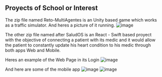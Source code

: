 ## Proyects of School or Interest

The zip file named Reto-MultiAgentes is an Unity based game which works as a traffic simulator. 
And heres a picture of it running.
![image](https://github.com/SergioHiroshi/Portfolio/assets/123132444/bf79ea69-58ce-4c37-a161-5201aa08000f)


The other zip file named after SaludOS is an React - Swift based proyect with the objective of connecting a patient with its medic and it would allow the patient to constantly update his heart condition to his medic through both apps Web and Mobile.

Heres an example of the Web Page in its Login
![image](https://github.com/SergioHiroshi/Portfolio/assets/123132444/d8b653ca-8bf1-4d63-93c5-451b9f29e389)

And here are some of the mobile app
![image](https://github.com/SergioHiroshi/Portfolio/assets/123132444/73f4497d-1f66-491f-8329-724c03aac7a8)
![image](https://github.com/SergioHiroshi/Portfolio/assets/123132444/2d4bcaf7-fc34-4e23-bc01-f6bbd5bda433)

